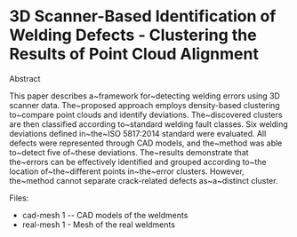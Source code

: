 # 3D Scanner-Based Identification of Welding Defects - Clustering the Results of Point Cloud Alignment

Abstract

This paper describes a~framework for~detecting welding errors using 3D scanner data. The~proposed approach employs density-based clustering to~compare point clouds and identify deviations. The~discovered clusters are then classified according to~standard welding fault classes. 
Six welding deviations defined in~the~ISO 5817:2014 standard were evaluated. All defects were represented through CAD models, and the~method was able to~detect five of~these deviations. The~results demonstrate that the~errors can be effectively identified and grouped according to~the location of~the~different points in~the~error clusters. However, the~method cannot separate crack-related defects as~a~distinct cluster.

Files:
- cad-mesh 1 -- CAD models of the weldments
- real-mesh 1 - Mesh of the real weldments
